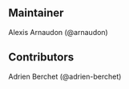 Maintainer
----------

Alexis Arnaudon (@arnaudon)

Contributors
------------

Adrien Berchet (@adrien-berchet)
